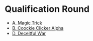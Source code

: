 Qualification Round
===================


- [A. Magic Trick](https://github.com/Mochis/GoogleCodeJam2014/blob/master/QualificationRound/MagicTrick.java)
- [B. Coockie Clicker Alpha](https://github.com/Mochis/GoogleCodeJam2014/blob/master/QualificationRound/CookieClicker.java)
- [D. Deceitful War](https://github.com/Mochis/GoogleCodeJam2014/blob/master/QualificationRound/DeceitfulWar.java)